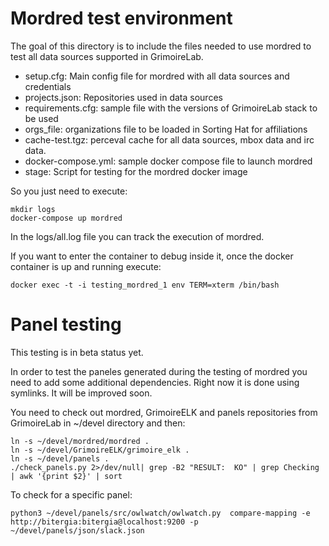 # Mordred test environment

The goal of this directory is to include the files needed to
use mordred to test all data sources supported in GrimoireLab.

* setup.cfg: Main config file for mordred with all data sources and credentials
* projects.json: Repositories used in data sources
* requirements.cfg: sample file with the versions of GrimoireLab stack to be used
* orgs_file: organizations file to be loaded in Sorting Hat for affiliations
* cache-test.tgz: perceval cache for all data sources, mbox data and irc data.
* docker-compose.yml: sample docker compose file to launch mordred
* stage: Script for testing for the mordred docker image

So you just need to execute:

```
mkdir logs
docker-compose up mordred
```

In the logs/all.log file you can track the execution of mordred.

If you want to enter the container to debug inside it, once the docker container
is up and running execute:

```
docker exec -t -i testing_mordred_1 env TERM=xterm /bin/bash
```

# Panel testing

This testing is in beta status yet.

In order to test the paneles generated during the testing of mordred you need to add some additional dependencies. Right now it is done using symlinks. It will be improved soon.

You need to check out mordred, GrimoireELK and panels repositories from GrimoireLab in ~/devel directory and then:

```
ln -s ~/devel/mordred/mordred .
ln -s ~/devel/GrimoireELK/grimoire_elk .
ln -s ~/devel/panels .
./check_panels.py 2>/dev/null| grep -B2 "RESULT:  KO" | grep Checking | awk '{print $2}' | sort
```

To check for a specific panel:

```
python3 ~/devel/panels/src/owlwatch/owlwatch.py  compare-mapping -e http://bitergia:bitergia@localhost:9200 -p ~/devel/panels/json/slack.json
```
